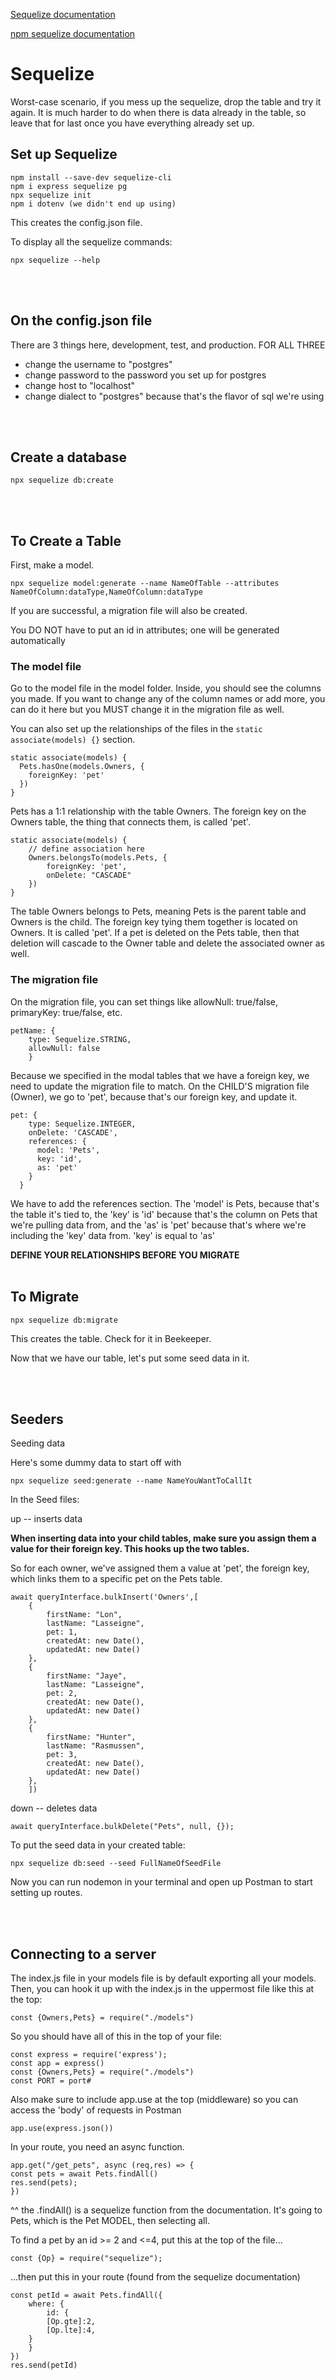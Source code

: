 [Sequelize documentation](https://sequelize.org/docs/v6/core-concepts/model-querying-basics/)

[npm sequelize documentation](https://www.npmjs.com/package/sequelize-cli#documentation)
# Sequelize

Worst-case scenario, if you mess up the sequelize, drop the table and try it again. It is much harder to do when there is data already in the table, so leave that for last once you have everything already set up. 

## Set up Sequelize 

    npm install --save-dev sequelize-cli
    npm i express sequelize pg
    npx sequelize init
    npm i dotenv (we didn't end up using)

This creates the config.json file.

To display all the sequelize commands: 

    npx sequelize --help
<br>
<br>

## On the config.json file
There are 3 things here, development, test, and production. FOR ALL THREE
- change the username to "postgres"
- change password to the password you set up for postgres
- change host to "localhost"
- change dialect to "postgres" because that's the flavor of sql we're using

<br>
<br>

## Create a database

    npx sequelize db:create

<br>
<br>

## To Create a Table
First, make a model. 

    npx sequelize model:generate --name NameOfTable --attributes NameOfColumn:dataType,NameOfColumn:dataType

If you are successful, a migration file will also be created.

You DO NOT have to put an id in attributes; one will be generated automatically

### The model file
Go to the model file in the model folder.
Inside, you should see the columns you made. If you want to change any of the column names or add more, you can do it here but you MUST change it in the migration file as well.

You can also set up the relationships of the files in the `static associate(models) {}`  section. 

    static associate(models) {
      Pets.hasOne(models.Owners, {
        foreignKey: 'pet'
      })
    }

Pets has a 1:1 relationship with the table Owners. The foreign key on the Owners table, the thing that connects them, is called 'pet'.

    static associate(models) {
        // define association here
        Owners.belongsTo(models.Pets, {
            foreignKey: 'pet',
            onDelete: "CASCADE"
        })
    }

The table Owners belongs to Pets, meaning Pets is the parent table and Owners is the child. The foreign key tying them together is located on Owners. It is called 'pet'. If a pet is deleted on the Pets table, then that deletion will cascade to the Owner table and delete the associated owner as well. 

### The migration file
On the migration file, you can set things like allowNull: true/false, primaryKey: true/false, etc.

    petName: {
        type: Sequelize.STRING,
        allowNull: false
        }

Because we specified in the modal tables that we have a foreign key, we need to update the migration file to match. On the CHILD'S migration file (Owner), we go to 'pet', because that's our foreign key, and update it.

    pet: {
        type: Sequelize.INTEGER,
        onDelete: 'CASCADE',
        references: {
          model: 'Pets',
          key: 'id',
          as: 'pet'
        }
      }

We have to add the references section. The 'model' is Pets, because that's the table it's tied to, the 'key' is 'id' because that's the column on Pets that we're pulling data from, and the 'as' is 'pet' because that's where we're including the 'key' data from. 'key' is equal to 'as'


**DEFINE YOUR RELATIONSHIPS BEFORE YOU MIGRATE**
<br>
<br>

## To Migrate

    npx sequelize db:migrate

This creates the table. Check for it in Beekeeper.

Now that we have our table, let's put some seed data in it.

<br>
<br>

## Seeders 
Seeding data

Here's some dummy data to start off with

    npx sequelize seed:generate --name NameYouWantToCallIt

In the Seed files: 

up -- inserts data 

**When inserting data into your child tables, make sure you assign them a value for their foreign key. This hooks up the two tables.**

So for each owner, we've assigned them a value at 'pet', the foreign key, which links them to a specific pet on the Pets table.

    await queryInterface.bulkInsert('Owners',[
        {
            firstName: "Lon",
            lastName: "Lasseigne",
            pet: 1,
            createdAt: new Date(),
            updatedAt: new Date()
        },
        {
            firstName: "Jaye",
            lastName: "Lasseigne",
            pet: 2,
            createdAt: new Date(),
            updatedAt: new Date()
        },
        {
            firstName: "Hunter",
            lastName: "Rasmussen",
            pet: 3,
            createdAt: new Date(),
            updatedAt: new Date()
        },
        ])

down -- deletes data

    await queryInterface.bulkDelete("Pets", null, {});

To put the seed data in your created table:

    npx sequelize db:seed --seed FullNameOfSeedFile

Now you can run nodemon in your terminal and open up Postman to start setting up routes.

<br>
<br>

## Connecting to a server
The index.js file in your models file is by default exporting all your models. Then, you can hook it up with the index.js in the uppermost file like this at the top:

    const {Owners,Pets} = require("./models")

So you should have all of this in the top of your file: 

    const express = require('express');
    const app = express()
    const {Owners,Pets} = require("./models")
    const PORT = port#

Also make sure to include app.use at the top (middleware) so you can access the 'body' of requests in Postman

    app.use(express.json())

In your route, you need an async function.

    app.get("/get_pets", async (req,res) => {
    const pets = await Pets.findAll()
    res.send(pets);
    })

^^ the .findAll() is a sequelize function from the documentation. It's going to Pets, which is the Pet MODEL, then selecting all. 

To find a pet by an id >= 2 and <=4, put this at the top of the file... 

    const {Op} = require("sequelize");

...then put this in your route (found from the sequelize documentation)

    const petId = await Pets.findAll({
        where: {
            id: {
            [Op.gte]:2,
            [Op.lte]:4,
        }
        }
    })
    res.send(petId)